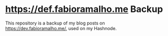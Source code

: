 # https://def.fabioramalho.me Backup

This repository is a backup of my blog posts on https://dev.fabioramalho.me/, used on my Hashnode.
